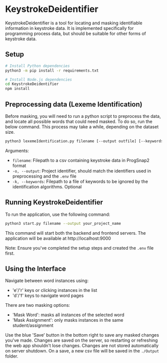# KeystrokeDeidentifier

KeystrokeDeidentifier is a tool for locating and masking identifiable information in keystroke data. It is implemented specifically for programming process data, but should be suitable for other forms of keystroke data.

## Setup
```bash
# Install Python dependencies
python3 -m pip install -r requirements.txt

# Install Node.js dependencies
cd KeystrokeDeidentifier
npm install
```

## Preprocessing data (Lexeme Identification)
Before masking, you will need to run a python script to preprocess the data, and locate all possible words that could need masked. To do so, run the below command. This process may take a while, depending on the dataset size. 
```bash
python3 lexemeIdentification.py filename [--output outfile] [--keywords keywordFile]
```

Arguments:
- `filename`: Filepath to a csv containing keystroke data in ProgSnap2 format
- `-o, --output`: Project identifier, should match the identifiers used in preprocessing and the `.env` file
- `-k, --keywords`: Filepath to a file of keywords to be ignored by the identification algorithms. Optional

## Running KeystrokeDeidentifier
To run the application, use the following command:
```bash
python3 start.py filename --output your_project_name
```

This command will start both the backend and frontend servers. The application will be available at http://localhost:9000

Note: Ensure you've completed the setup steps and created the `.env` file first.

## Using the Interface
Navigate between word instances using:
- 'e'/'r' keys or clicking instances in the list
- 'd'/'f' keys to navigate word pages

There are two masking options:
- 'Mask Word': masks all instances of the selected word
- 'Mask Assignment': only masks instances in the same student/assignment

Use the blue 'Save' button in the bottom right to save any masked changes you've made. Changes are saved on the server, so restarting or refreshing the web app shouldn't lose changes. Changes are not stored automatically on server shutdown. On a save, a new csv file will be saved in the `./Output` folder. 
